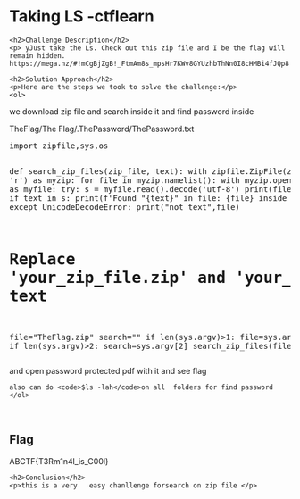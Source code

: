 
<!DOCTYPE html>
<html>

<body>
    <h1>Taking LS -ctflearn</h1>

    <h2>Challenge Description</h2>
    <p> yJust take the Ls. Check out this zip file and I be the flag will remain hidden. https://mega.nz/#!mCgBjZgB!_FtmAm8s_mpsHr7KWv8GYUzhbThNn0I8cHMBi4fJQp8
 
</p>
 
    <h2>Solution Approach</h2>
    <p>Here are the steps we took to solve the challenge:</p>
    <ol>
we download zip file and search inside it and find password inside
<p id="code1">
TheFlag/The Flag/.ThePassword/ThePassword.txt
</p>
<pre>
import zipfile,sys,os

def search_zip_files(zip_file, text):
    with zipfile.ZipFile(zip_file, 'r') as myzip:
        for file in myzip.namelist():
            with myzip.open(file, 'r') as myfile:
                try:
                    s = myfile.read().decode('utf-8')
                    print(file)
                    print(s)
                    if text in s:
                        print(f'Found "{text}" in file: {file} inside {zip_file}')
                except UnicodeDecodeError:
                     print("not text",file)
#  Replace 'your_zip_file.zip' and 'your_text' with your specific zip file and text
file="TheFlag.zip"
search=""
if len(sys.argv)>1:
   file=sys.argv[1]
if len(sys.argv)>2:
   search=sys.argv[2]
search_zip_files(file, search)
</pre>
       and open password protected pdf  with it and see flag

    also can do <code>$ls -lah</code>on all  folders for find password
    </ol>
<br>
    <h2>Flag</h2>
    <p class="flag">ABCTF{T3Rm1n4l_is_C00l}
</p>

    <h2>Conclusion</h2>
    <p>this is a very   easy chanllenge forsearch on zip file </p>
</body>
</html>

